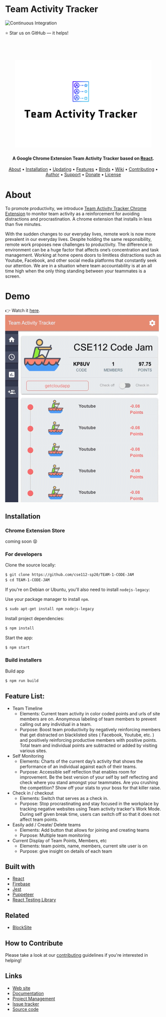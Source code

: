 # Team Activity Tracker

![Continuous Integration](https://github.com/cse112-sp20/TEAM-1-CODE-JAM/workflows/Continuous%20Integration/badge.svg)

:star: Star us on GitHub — it helps!

<h1 align="center">
  <br>
  <img src="teamLogo.png" alt="Team Activity Tracker">
</h1>

<h4 align="center">A Google Chrome Extension Team Activity Tracker based on <a href="https://reactjs.org/" target="_blank">React</a>.</h4>
<p align="center">
  <a href="#about">About</a> •
  <a href="#installation">Installation</a> •
  <a href="#updating">Updating</a> •
  <a href="#features">Features</a> •
  <a href="#binds">Binds</a> •
  <a href="#wiki">Wiki</a> •
  <a href="#contributing">Contributing</a> •
  <a href="#author">Author</a> •
  <a href="#support">Support</a> •
  <a href="#donate">Donate</a> •
  <a href="#license">License</a>
</p>

# About
To promote productivity, we introduce [Team Activity Tracker Chrome Extension](https://chrome.google.com/webstore/) to monitor team activity as a reinforcement for avoiding distractions and procrastination. A chrome extension that installs in less than five minutes.

With the sudden changes to our everyday lives, remote work is now more prevalent in our everyday lives. Despite holding the same responsibility, remote work proposes new challenges to productivity. The difference in environment can be a huge factor that affects one’s concentration and task management. Working at home opens doors to limitless distractions such as Youtube, Facebook, and other social media platforms that constantly seek our attention. We are in a situation where team accountability is at an all time high when the only thing standing between your teammates is a screen. 

# Demo
👉 Watch it <a href="https://share.getcloudapp.com/mXuAo7j0">here</a>.
<br>
<img src="demo.gif">

## Installation
### Chrome Extension Store
coming soon :stuck_out_tongue_closed_eyes:

### For developers
Clone the source locally:

```sh
$ git clone https://github.com/cse112-sp20/TEAM-1-CODE-JAM
$ cd TEAM-1-CODE-JAM
```
If you're on Debian or Ubuntu, you'll also need to install
`nodejs-legacy`:

Use your package manager to install `npm`.
```sh
$ sudo apt-get install npm nodejs-legacy
```

Install project dependencies:

```sh
$ npm install
```
Start the app:

```sh
$ npm start
```

### Build installers

Build app
```sh
$ npm run build
```

## Feature List:
* Team Timeline
    * Elements: Current team activity in color coded points and urls of site members are on. Anonymous labeling of team members to prevent calling out any individual in a team. 
    * Purpose: Boost team productivity by negatively reinforcing members that get distracted on blacklisted sites ( Facebook, Youtube, etc. ) and positively reinforcing productive members with positive points. Total team and individual points are subtracted or added by visiting various sites. 
* Self Monitoring
    * Elements: Charts of the current day’s activity that shows the performance of an individual against each of their teams. 
    * Purpose: Accessible self reflection that enables room for improvement. Be the best version of your self by self reflecting and check where you stand amongst your teammates. Are you crushing the competition? Show off your stats to your boss for that killer raise.
* Check in / checkout
    * Elements: Switch that serves as a check in.
    * Purpose: Stop procrastinating and stay focused in the workplace by tracking negative websites using Team activity tracker's Work Mode. During self given break time, users can switch off so that it does not affect team points. 
* Easily add / Create/ Delete teams
    * Elements: Add button that allows for joining and creating teams
    * Purpose: Multiple team monitoring 
* Current Display of Team Points, Members, etc
    * Elements: team points, name, members, current site user is on
    * Purpose: give insight on details of each team

## Built with
- [React](https://reactjs.org/)
- [Firebase](https://firebase.google.com/)
- [Jest](https://jestjs.io/)
- [Puppeteer](https://pptr.dev/)
- [React Testing Library](https://testing-library.com/)

## Related
- [BlockSite](https://blocksite.co/)

**How to Contribute**
---
Please take a look at our [contributing](https://github.com/cse112-sp20/TEAM-1-CODE-JAM/wiki) guidelines if you're interested in helping!

## Links
* [Web site](#)
* [Documentation](https://github.com/cse112-sp20/TEAM-1-CODE-JAM/wiki)
* [Project Management](https://3.basecamp.com/4479372/)
* [Issue tracker](https://github.com/cse112-sp20/TEAM-1-CODE-JAM/issues)
* [Source code](https://github.com/cse112-sp20/TEAM-1-CODE-JAM)

